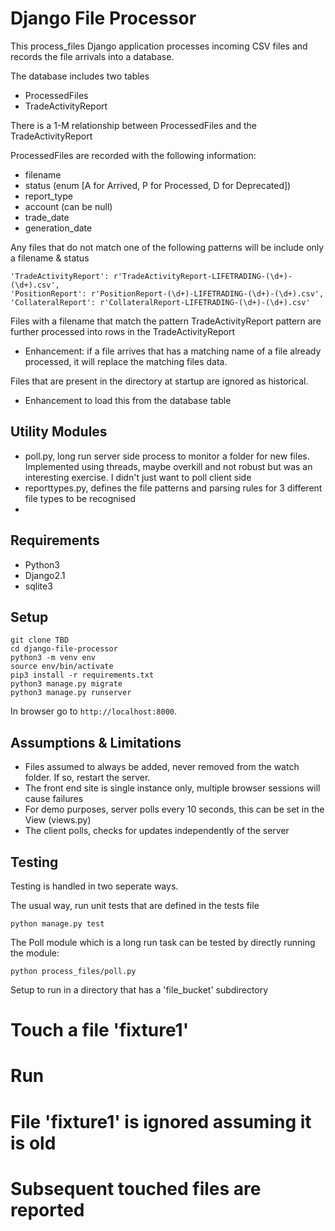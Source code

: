 # Django File Processor

This process_files Django application processes incoming CSV files and records the file arrivals into a database.

The database includes two tables
- ProcessedFiles
- TradeActivityReport

There is a 1-M relationship between ProcessedFiles and the TradeActivityReport

ProcessedFiles are recorded with the following information:
- filename
- status (enum [A for Arrived, P for Processed, D for Deprecated])
- report_type
- account (can be null)
- trade_date
- generation_date

Any files that do not match one of the following patterns will be include only a filename & status
```
'TradeActivityReport': r'TradeActivityReport-LIFETRADING-(\d+)-(\d+).csv',
'PositionReport': r'PositionReport-(\d+)-LIFETRADING-(\d+)-(\d+).csv',
'CollateralReport': r'CollateralReport-LIFETRADING-(\d+)-(\d+).csv'
```

Files with a filename that match the pattern TradeActivityReport pattern are further processed into rows in the TradeActivityReport

- Enhancement: if a file arrives that has a matching name of a file already processed, it will replace the matching files data.

Files that are present in the directory at startup are ignored as historical.
  - Enhancement to load this from the database table

## Utility Modules
- poll.py, long run server side process to monitor a folder for new files.  Implemented using threads, maybe overkill and not robust but was an interesting exercise.  I didn't just want to poll client side
- reporttypes.py, defines the file patterns and parsing rules for 3 different file types to be recognised
-

## Requirements

 - Python3
 - Django2.1
 - sqlite3

## Setup

 ```
 git clone TBD
 cd django-file-processor
 python3 -m venv env
 source env/bin/activate
 pip3 install -r requirements.txt
 python3 manage.py migrate
 python3 manage.py runserver
 ```
 In browser go to `http://localhost:8000`.

## Assumptions & Limitations
 - Files assumed to always be added, never removed from the watch folder.  If so, restart the server.
 - The front end site is single instance only, multiple browser sessions will cause failures
 - For demo purposes, server polls every 10 seconds, this can be set in the View (views.py)
 - The client polls, checks for updates independently of the server

## Testing
Testing is handled in two seperate ways.

The usual way, run unit tests that are defined in the tests file
```
python manage.py test
```

The Poll module which is a long run task can be tested by directly running the module:
```
python process_files/poll.py
```
Setup to run in a directory that has a 'file_bucket' subdirectory
  # Touch a file 'fixture1'
  # Run
  # File 'fixture1' is ignored assuming it is old
  # Subsequent touched files are reported

